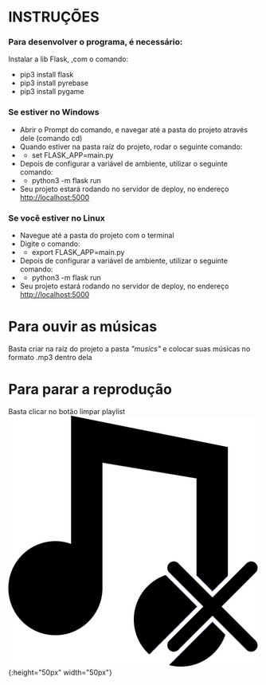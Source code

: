 # INSTRUÇÕES #

### Para desenvolver o programa, é necessário: ###

Instalar a lib Flask, ,com o comando:
* pip3 install flask
* pip3 install pyrebase
* pip3 install pygame

### Se estiver no Windows ###

* Abrir o Prompt do comando, e navegar até a pasta do projeto através dele (comando cd)
* Quando estiver na pasta raíz do projeto, rodar o seguinte comando:
* * set FLASK_APP=main.py
* Depois de configurar a variável de ambiente, utilizar o seguinte comando:
* * python3 -m flask run
* Seu projeto estará rodando no servidor de deploy, no endereço [http://localhost:5000](http://localhost:5000)

### Se você estiver no Linux ###

* Navegue até a pasta do projeto com o terminal
* Digite o comando:
* * export FLASK_APP=main.py
* Depois de configurar a variável de ambiente, utilizar o seguinte comando:
* * python3 -m flask run
* Seu projeto estará rodando no servidor de deploy, no endereço [http://localhost:5000](http://localhost:5000)

# Para ouvir as músicas #
Basta criar na raíz do projeto a pasta *"musics"* e colocar suas músicas no formato .mp3 dentro dela

# Para parar a reprodução  #
Basta clicar no botão limpar playlist ![](https://github.com/felipelavandeira/paduasplayer/blob/master/Views/assets/images/iconfinder_music_103634xx.png){:height="50px" width="50px"}